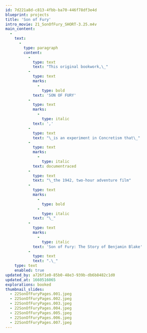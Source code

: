 ```yaml
---
id: 7d221a8d-c813-4fbb-ba70-446f78df3e4d
blueprint: projects
title: 'Son of Fury'
intro_movie: 21_SonOfFury_SHORT-3.25.m4v
main_content:
  -
    text:
      -
        type: paragraph
        content:
          -
            type: text
            text: "This original bookwork,\_"
          -
            type: text
            marks:
              -
                type: bold
            text: 'SON OF FURY'
          -
            type: text
            marks:
              -
                type: italic
            text: ','
          -
            type: text
            text: "\_is an experiment in Concretism that\_"
          -
            type: text
            marks:
              -
                type: italic
            text: documentraced
          -
            type: text
            text: "\_the 1942, two-hour adventure film"
          -
            type: text
            marks:
              -
                type: bold
              -
                type: italic
            text: "\_"
          -
            type: text
            marks:
              -
                type: italic
            text: 'Son of Fury: The Story of Benjamin Blake'
          -
            type: text
            text: ".\_"
    type: text
    enabled: true
updated_by: a726f1e0-85b0-48e3-939b-db6b8482c1d0
updated_at: 1660516065
explorations: booked
thumbnail_slides:
  - 22SonOfFuryPages.001.jpeg
  - 22SonOfFuryPages.002.jpeg
  - 22SonOfFuryPages.003.jpeg
  - 22SonOfFuryPages.004.jpeg
  - 22SonOfFuryPages.005.jpeg
  - 22SonOfFuryPages.006.jpeg
  - 22SonOfFuryPages.007.jpeg
---
```

